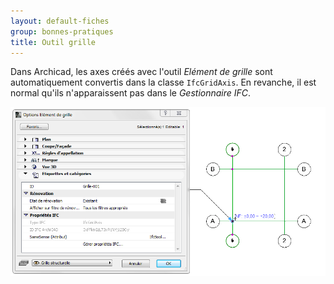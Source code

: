 ```yaml
---
layout: default-fiches
group: bonnes-pratiques
title: Outil grille
---
```


Dans Archicad, les axes créés avec l'outil *Elément de grille* sont automatiquement convertis dans la classe `IfcGridAxis`. En revanche, il est normal qu'ils n'apparaissent pas dans le *Gestionnaire IFC*.

![capture](/assets/img/bp_archicad_grille.png)